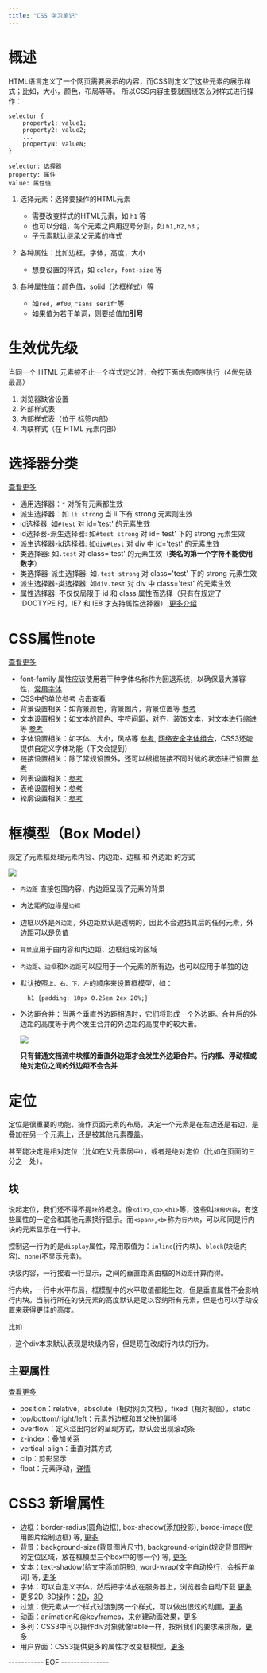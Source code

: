 ```yaml
---
title: "CSS 学习笔记"
---
```


# 概述

HTML语言定义了一个网页需要展示的内容，而CSS则定义了这些元素的展示样式；比如，大小，颜色，布局等等。
所以CSS内容主要就围绕怎么对样式进行操作：

    selector {
        property1: value1;
        property2: value2;
        ...
        propertyN: valueN;
    }
    
    selector: 选择器
    property: 属性
    value: 属性值

1. 选择元素：选择要操作的HTML元素

    - 需要改变样式的HTML元素，如 `h1` 等
    - 也可以分组，每个元素之间用逗号分割，如 `h1,h2,h3`；
    - 子元素默认继承父元素的样式

2. 各种属性：比如边框，字体，高度，大小

    - 想要设置的样式，如 `color`，`font-size` 等

3. 各种属性值：颜色值，solid（边框样式）等

    - 如`red`，`#f00`, `"sans serif"`等
    - 如果值为若干单词，则要给值加**引号**

# 生效优先级

当同一个 HTML 元素被不止一个样式定义时，会按下面优先顺序执行（4优先级最高）

1. 浏览器缺省设置
2. 外部样式表
3. 内部样式表（位于 <head> 标签内部）
4. 内联样式（在 HTML 元素内部）

<!--break-->

# 选择器分类

[查看更多](http://www.w3school.com.cn/cssref/css_selectors.asp)

- 通用选择器：`*` 对所有元素都生效
- 派生选择器：如 `li strong` 当 li 下有 strong 元素则生效
- id选择器: 如`#test` 对 id='test' 的元素生效
- id选择器-派生选择器: 如`#test strong` 对 id='test' 下的 strong 元素生效
- 派生选择器-id选择器: 如`div#test` 对 div 中 id='test' 的元素生效
- 类选择器: 如`.test` 对 class='test' 的元素生效（**类名的第一个字符不能使用数字**）
- 类选择器-派生选择器: 如`.test strong` 对 class='test' 下的 strong 元素生效
- 派生选择器-类选择器: 如`div.test` 对 div 中 class='test' 的元素生效
- 属性选择器: 不仅仅局限于 id 和 class 属性而选择（只有在规定了 !DOCTYPE 时，IE7 和 IE8 才支持属性选择器）,[更多介绍](http://www.w3school.com.cn/css/css_syntax_attribute_selector.asp)

# CSS属性note

[查看更多](http://www.w3school.com.cn/cssref/index.asp)

- font-family 属性应该使用若干种字体名称作为回退系统，以确保最大兼容性，[常用字体](http://www.w3school.com.cn/cssref/css_websafe_fonts.asp)
- CSS中的单位参考 [点击查看](http://www.w3school.com.cn/cssref/css_units.asp)
- 背景设置相关：如背景颜色，背景图片，背景位置等 [参考](http://www.w3school.com.cn/css/css_background.asp)
- 文本设置相关：如文本的颜色、字符间距，对齐，装饰文本，对文本进行缩进等 [参考](http://www.w3school.com.cn/css/css_text.asp)
- 字体设置相关：如字体、大小，风格等 [参考](http://www.w3school.com.cn/css/css_font.asp), [网络安全字体组合](http://www.w3school.com.cn/cssref/css_websafe_fonts.asp)，CSS3还能提供自定义字体功能（下文会提到）
- 链接设置相关：除了常规设置外，还可以根据链接不同时候的状态进行设置 [参考](http://www.w3school.com.cn/css/css_link.asp)
- 列表设置相关：[参考](http://www.w3school.com.cn/css/css_list.asp)
- 表格设置相关：[参考](http://www.w3school.com.cn/css/css_table.asp)
- 轮廓设置相关：[参考](http://www.w3school.com.cn/css/css_outline.asp)

# 框模型（Box Model）

规定了元素框处理元素内容、内边距、边框 和 外边距 的方式

<img src='http://www.w3school.com.cn/i/ct_boxmodel.gif'>

- `内边距` 直接包围内容，内边距呈现了元素的背景
- 内边距的边缘是`边框`
- 边框以外是`外边距`，外边距默认是透明的，因此不会遮挡其后的任何元素，外边距可以是负值
- `背景`应用于由内容和内边距、边框组成的区域
- `内边距`、`边框`和`外边距`可以应用于一个元素的所有边，也可以应用于单独的边
- 默认按照`上、右、下、左`的顺序来设置框模型，如：

        h1 {padding: 10px 0.25em 2ex 20%;}

- 外边距合并：当两个垂直外边距相遇时，它们将形成一个外边距。合并后的外边距的高度等于两个发生合并的外边距的高度中的较大者。

    <img src='http://www.w3school.com.cn/i/ct_css_margin_collapsing_example_1.gif'>

    **只有普通文档流中块框的垂直外边距才会发生外边距合并。行内框、浮动框或绝对定位之间的外边距不会合并**

# 定位

定位是很重要的功能，操作页面元素的布局，决定一个元素是在左边还是右边，是叠加在另一个元素上，还是被其他元素覆盖。

甚至能决定是相对定位（比如在父元素居中），或者是绝对定位（比如在页面的三分之一处）。

## 块

说起定位，我们还不得不提`块`的概念。像`<div>`,`<p>`,`<h1>`等，这些叫`块级内容`，有这些属性的一定会和其他元素换行显示。而`<span>`,`<b>`称为`行内块`，可以和同是行内块的元素显示在一行中。

控制这一行为的是`display`属性，常用取值为：`inline`(行内块)、`block`(块级内容)、`none`(不显示元素)。

块级内容，一行接着一行显示，之间的垂直距离由框的`外边距`计算而得。

行内块，一行中水平布局，框模型中的水平取值都能生效，但是垂直属性不会影响行内块。当前行所在的快元素的高度默认是足以容纳所有元素，但是也可以手动设置来获得更佳的高度。

比如 <div style="display:inline"> ，这个div本来默认表现是块级内容，但是现在改成行内块的行为。

## 主要属性

[查看更多](http://www.w3school.com.cn/css/css_positioning.asp)

- position：relative，absolute（相对网页文档），fixed（相对视窗），static
- top/bottom/right/left：元素外边框和其父快的偏移
- overflow：定义溢出内容的呈现方式，默认会出现滚动条
- z-index：叠加关系
- vertical-align：垂直对其方式
- clip：剪影显示
- float：元素浮动，[详情](http://www.w3school.com.cn/css/css_positioning_floating.asp)

# CSS3 新增属性

- 边框：border-radius(圆角边框), box-shadow(添加投影), borde-image(使用图片绘制边框) 等, [更多](http://www.w3school.com.cn/css3/css3_border.asp)
- 背景：background-size(背景图片尺寸), background-origin(规定背景图片的定位区域，放在框模型三个box中的哪一个) 等, [更多](http://www.w3school.com.cn/css3/css3_background.asp)
- 文本：text-shadow(给文字添加阴影), word-wrap(文字自动换行，会拆开单词) 等, [更多](http://www.w3school.com.cn/css3/css3_text_effect.asp)
- 字体：可以自定义字体，然后把字体放在服务器上，浏览器会自动下载 [更多](http://www.w3school.com.cn/css3/css3_font.asp)
- 更多2D, 3D操作：[2D](http://www.w3school.com.cn/css3/css3_2dtransform.asp)，[3D](http://www.w3school.com.cn/css3/css3_3dtransform.asp)
- 过渡：使元素从一个样式过渡到另一个样式，可以做出很炫的动画，[更多](http://www.w3school.com.cn/css3/css3_transition.asp)
- 动画：animation和@keyframes，来创建动画效果，[更多](http://www.w3school.com.cn/css3/css3_animation.asp)
- 多列：CSS3中可以操作div对象就像table一样，按照我们的要求来排版，[更多](http://www.w3school.com.cn/css3/css3_multiple_columns.asp)
- 用户界面：CSS3提供更多的属性才改变框模型，[更多](http://www.w3school.com.cn/css3/css3_user_interface.asp)


----------- EOF ---------------
